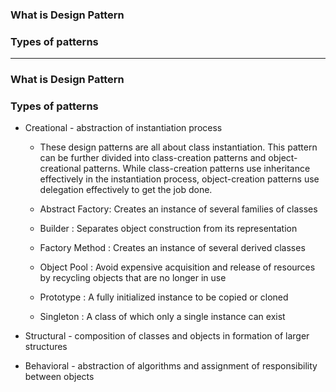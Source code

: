 ### What is Design Pattern
### Types of patterns

------------------------------------------------------------------

### What is Design Pattern


### Types of patterns

* Creational - abstraction of instantiation process
  * These design patterns are all about class instantiation. This pattern can be further divided into class-creation patterns and object-creational patterns. While class-creation patterns use inheritance effectively in the instantiation process, object-creation patterns use delegation effectively to get the job done.
  
   * Abstract Factory: Creates an instance of several families of classes
   * Builder : Separates object construction from its representation
   * Factory Method : Creates an instance of several derived classes
   * Object Pool : Avoid expensive acquisition and release of resources by recycling objects that are no longer in use
   * Prototype : A fully initialized instance to be copied or cloned
   * Singleton : A class of which only a single instance can exist
  
* Structural - composition of classes and objects in formation of larger structures


* Behavioral - abstraction of algorithms and assignment of responsibility between objects
